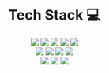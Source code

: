 <h1 align="center">Tech Stack 💻</h1>
<div align="center">
  <img src="https://img.shields.io/badge/JavaScript-F7DF1E?logo=JavaScript&logoColor=black&style=for-the-badge" />
  <img src="https://img.shields.io/badge/React-61DAFB?logo=React&logoColor=black&style=for-the-badge" />
  <img src="https://img.shields.io/badge/vue.js-4FC08D?style=for-the-badge&logo=vue.js&logoColor=white">
 <img src="https://img.shields.io/badge/TypeScript-3178C6?style=for-the-badge&logo=github&logoColor=white">
 <img src="https://img.shields.io/badge/Next.js-000000?style=for-the-badge&logo=Next.js&logoColor=white">

<br/>
<img src="https://img.shields.io/badge/node.js-339933?style=for-the-badge&logo=Node.js&logoColor=white">
<img src="https://img.shields.io/badge/Express-black?logo=Express&logoColor=white&style=for-the-badge" />
  <img src="https://img.shields.io/badge/Python-3776AB?logo=Python&logoColor=white&style=for-the-badge" />
<img src="https://img.shields.io/badge/Django-092E20?logo=Django&logoColor=white&style=for-the-badge" />
<br/>
<img src="https://img.shields.io/badge/MySQL-4479A1?logo=MySQL&logoColor=white&style=for-the-badge" />

<img src="https://img.shields.io/badge/oracle-F80000?style=for-the-badge&logo=oracle&logoColor=white">
<img src="https://img.shields.io/badge/AWS-232F3E?logo=AmazonAWS&logoColor=white&style=for-the-badge" />
<br/>


</div>
